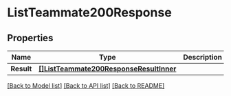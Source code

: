 # ListTeammate200Response

## Properties

Name | Type | Description | Notes
------------ | ------------- | ------------- | -------------
**Result** | [**[]ListTeammate200ResponseResultInner**](ListTeammate200ResponseResultInner.md) |  |[optional] 

[[Back to Model list]](../README.md#documentation-for-models) [[Back to API list]](../README.md#documentation-for-api-endpoints) [[Back to README]](../README.md)


